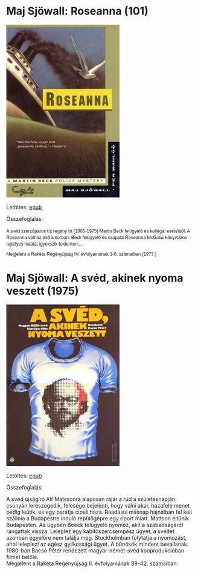 # <a name="id_686">Maj Sjöwall: Roseanna (101)</a>
<img src="https://github.com/BercziSandor/calibre_lib/raw/main/Maj%20Sjowall/Roseanna%20%28686%29/cover.jpg" alt="cover" width="300"/>

Letöltés: [epub](https://github.com/BercziSandor/calibre_lib/raw/main/Maj%20Sjowall/Roseanna%20%28686%29/Roseanna%20-%20Maj%20Sjowall.epub)

Összefoglalás:
<div><p style="margin-top: 0px; margin-right: 0px; margin-bottom: 10px; margin-left: 0px; padding-top: 0px; padding-right: 0px; padding-bottom: 0px; padding-left: 0px; border-top-width: 0px; border-right-width: 0px; border-bottom-width: 0px; border-left-width: 0px; border-style: initial; border-color: initial; outline-width: 0px; outline-style: initial; outline-color: initial; vertical-align: baseline; background-color: transparent; "></p><p style="margin-top: 0px; margin-right: 0px; margin-bottom: 10px; margin-left: 0px; padding-top: 0px; padding-right: 0px; padding-bottom: 0px; padding-left: 0px; border-top-width: 0px; border-right-width: 0px; border-bottom-width: 0px; border-left-width: 0px; border-style: initial; border-color: initial; outline-width: 0px; outline-style: initial; outline-color: initial; vertical-align: baseline; background-color: transparent; "><font class="Apple-style-span" face="'MS Shell Dlg 2', sans-serif"><span class="Apple-style-span" style="font-size: 12px;">A svéd szerzőpáros tíz regény írt (1965-1975) Martin Beck felügyelő és kollégái eseteiből. A Roseanna volt az eső a sorban. Beck felügyelő és csapata Roseanna McGraw könyvtáros rejtélyes halálát igyekszik felderíteni…</span></font></p><p style="margin-top: 0px; margin-right: 0px; margin-bottom: 10px; margin-left: 0px; padding-top: 0px; padding-right: 0px; padding-bottom: 0px; padding-left: 0px; border-top-width: 0px; border-right-width: 0px; border-bottom-width: 0px; border-left-width: 0px; border-style: initial; border-color: initial; outline-width: 0px; outline-style: initial; outline-color: initial; vertical-align: baseline; background-color: transparent; "><font class="Apple-style-span" face="'MS Shell Dlg 2', sans-serif"><span class="Apple-style-span" style="font-size: 12px;">Megjelent a Rakéta Regényújság IV. évfolyamának 1-6. számaiban (1977.)</span></font></p></div>

# <a name="id_675">Maj Sjöwall: A svéd, akinek nyoma veszett (1975)</a>
<img src="https://github.com/BercziSandor/calibre_lib/raw/main/Maj%20Sjowall/A%20sved%2C%20akinek%20nyoma%20veszett%20%28675%29/cover.jpg" alt="cover" width="300"/>

Letöltés: [epub](https://github.com/BercziSandor/calibre_lib/raw/main/Maj%20Sjowall/A%20sved%2C%20akinek%20nyoma%20veszett%20%28675%29/A%20sved%2C%20akinek%20nyoma%20veszett%20-%20Maj%20Sjowall.epub)

Összefoglalás:
<div>
<p>A svéd újságíró Alf Matssonra alaposan rájár a rúd a születésnapján: csúnyán lerészegedik, felesége bejelenti, hogy válni akar, hazafelé menet pedig leütik, és egy barátja cipeli haza. Ráadásul másnap hajnalban fel kell szállnia a Budapestre induló repülőgépre egy riport miatt. Mattson eltűnik Budapesten. Az ügyben Boeck felügyelő nyomoz, akit a szabadságáról rángattak vissza. Leleplez egy kábítószercsempész ügyet, a svédet azonban egyelőre nem találja meg. Stockholmban folytatja a nyomozást, ahol leleplezi az egész gyilkossági ügyet. A bűnösök mindent bevallanak. 1980-ban Bacsó Péter rendezett magyar-német-svéd kooprodukcióban filmet belőle.<br>Megjelent a Rakéta Regényújság II. évfolyamának 39-42. számaiban.</p></div>

